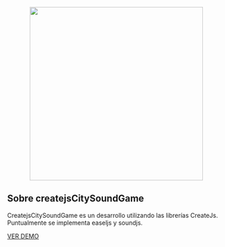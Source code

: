 <p align="center"><img src="https://www.hexacta.com/wp-content/uploads/2015/07/createjs-logo.png" width="400"></p>


## Sobre createjsCitySoundGame

CreatejsCitySoundGame es un desarrollo utilizando las librerías CreateJs. 
Puntualmente se implementa easeljs y soundjs.

[VER DEMO](https://matiaslatina.com.ar/citySoundsGame)


